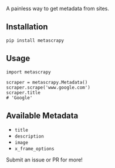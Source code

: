 A painless way to get metadata from sites.

## Installation

`pip install metascrapy`

## Usage

```
import metascrapy

scraper = metascrapy.Metadata()
scraper.scrape('www.google.com')
scraper.title
# 'Google'
```

## Available Metadata

* `title`
* `description`
* `image`
* `x_frame_options`

Submit an issue or PR for more!